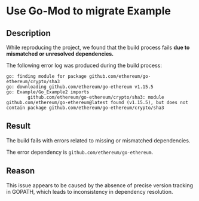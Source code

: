 # Use Go-Mod to migrate Example

## Description

While reproducing the project, we found that the build process fails **due to mismatched or unresolved dependencies.**

The following error log was produced during the build process:

```text
go: finding module for package github.com/ethereum/go-ethereum/crypto/sha3
go: downloading github.com/ethereum/go-ethereum v1.15.5
go: Example/Go_Example2 imports
        github.com/ethereum/go-ethereum/crypto/sha3: module github.com/ethereum/go-ethereum@latest found (v1.15.5), but does not contain package github.com/ethereum/go-ethereum/crypto/sha3
```
## Result

The build fails with errors related to missing or mismatched dependencies.

The error dependency is `github.com/ethereum/go-ethereum`.

## Reason

This issue appears to be caused by the absence of precise version tracking in GOPATH, which leads to inconsistency in dependency resolution.